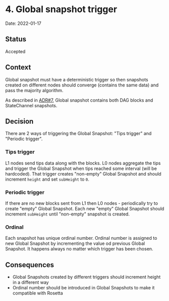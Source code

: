 # 4. Global snapshot trigger

Date: 2022-01-17

## Status

Accepted

## Context

Global snapshot must have a deterministic trigger so then snapshots created on
different nodes should converge (contains the same data) and pass the majority algorithm.

As described in [ADR#7](./0007-global-and-state-channel-snapshots.md), Global
snapshot contains both DAG blocks and StateChannel snapshots.

## Decision

There are 2 ways of triggering the Global Snapshot: "Tips trigger" and "Periodic trigger".

### Tips trigger
L1 nodes send tips data along with the blocks. L0 nodes aggregate the tips and trigger the Global Snapshot
when tips reached some interval (will be hardcoded). That trigger creates "non-empty" Global Snapshot
and should increment `height` and set `subHeight` to `0`.

### Periodic trigger
If there are no new blocks sent from L1 then L0 nodes - periodically try to create "empty" Global Snapshot.
Each new "empty" Global Snapshot should increment `subHeight` until "non-empty" snapshot is created.

### Ordinal
Each snapshot has unique ordinal number. Ordinal number is assigned to new Global Snapshot
by incrementing the value od previous Global Snapshot. It happens always no matter which trigger has been chosen.

## Consequences

- Global Snapshots created by different triggers should increment height in a different way
- Ordinal number should be introduced in Global Snapshots to make it compatible with Rosetta
